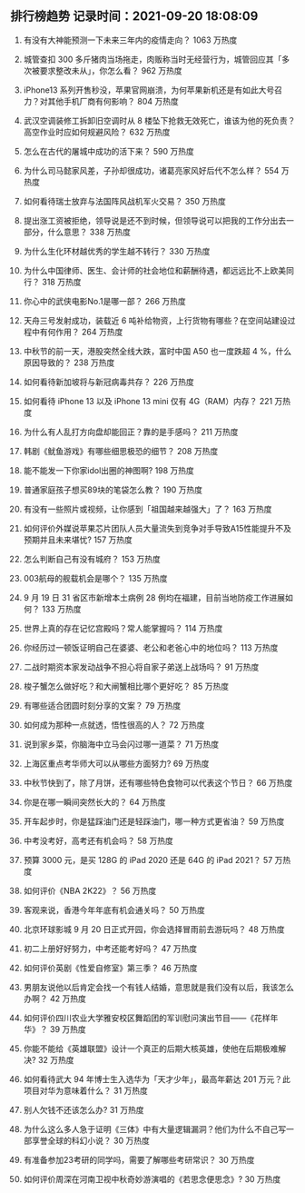 
## 排行榜趋势 记录时间：2021-09-20 18:08:09
  
  1. 有没有大神能预测一下未来三年内的疫情走向？ 1063 万热度
    
  2. 城管查扣 300 多斤猪肉当场拖走，肉贩称当时无经营行为，城管回应其「多次被要求整改未从」，你怎么看？ 962 万热度
    
  3. iPhone13 系列开售秒没，苹果官网崩溃，为何苹果新机还是有如此大号召力？对其他手机厂商有何影响？ 804 万热度
    
  4. 武汉空调装修工拆卸旧空调时从 8 楼坠下抢救无效死亡，谁该为他的死负责？高空作业时应如何规避风险？ 632 万热度
    
  5. 怎么在古代的屠城中成功的活下来？ 590 万热度
    
  6. 为什么司马懿家风差，子孙却很成功，诸葛亮家风好后代不怎么样？ 554 万热度
    
  7. 如何看待瑞士放弃与法国阵风战机军火交易？ 350 万热度
    
  8. 提出涨工资被拒绝，领导说是还不到时候，但领导说可以把我的工作分出去一部分，什么意思？ 338 万热度
    
  9. 为什么生化环材越优秀的学生越不转行？ 330 万热度
    
  10. 为什么中国律师、医生、会计师的社会地位和薪酬待遇，都远远比不上欧美同行？ 318 万热度
    
  11. 你心中的武侠电影No.1是哪一部？ 266 万热度
    
  12. 天舟三号发射成功，装载近 6 吨补给物资，上行货物有哪些？在空间站建设过程中有何作用？ 264 万热度
    
  13. 中秋节的前一天，港股突然全线大跌，富时中国 A50 也一度跌超 4 %，什么原因导致的？ 238 万热度
    
  14. 如何看待新加坡将与新冠病毒共存？ 226 万热度
    
  15. 如何看待 iPhone 13 以及 iPhone 13 mini  仅有 4G（RAM）内存？ 221 万热度
    
  16. 为什么有人乱打方向盘却能回正？靠的是手感吗？ 211 万热度
    
  17. 韩剧《鱿鱼游戏》有哪些细思极恐的细节？ 208 万热度
    
  18. 能不能发一下你家idol出圈的神图啊? 198 万热度
    
  19. 普通家庭孩子想买89块的笔袋怎么教？ 190 万热度
    
  20. 有没有一些照片或视频，让你感到「祖国越来越强大」了？ 163 万热度
    
  21. 如何评价外媒说苹果芯片团队人员大量流失到竞争对手导致A15性能提升不及预期并且未来堪忧? 157 万热度
    
  22. 怎么判断自己有没有城府？ 153 万热度
    
  23. 003航母的舰载机会是哪个？ 135 万热度
    
  24. 9 月 19 日 31 省区市新增本土病例 28 例均在福建，目前当地防疫工作进展如何？ 133 万热度
    
  25. 世界上真的存在记忆宫殿吗？常人能掌握吗？ 114 万热度
    
  26. 你经历过一顿饭证明自己在婆婆、老公和老爸心中的地位吗？ 113 万热度
    
  27. 二战时期资本家发动战争不担心将自家子弟送上战场吗？ 91 万热度
    
  28. 梭子蟹怎么做好吃？和大闸蟹相比哪个更好吃？ 85 万热度
    
  29. 有哪些适合团圆时刻分享的文案？ 79 万热度
    
  30. 如何成为那种一点就透，悟性很高的人？ 72 万热度
    
  31. 说到家乡菜，你脑海中立马会闪过哪一道菜？ 71 万热度
    
  32. 上海区重点考华师大可以从哪些方面努力? 69 万热度
    
  33. 中秋节快到了，除了月饼，还有哪些特色食物可以代表这个节日？ 66 万热度
    
  34. 你是在哪一瞬间突然长大的？ 64 万热度
    
  35. 开车起步时，你是猛踩油门还是轻踩油门，哪一种方式更省油？ 59 万热度
    
  36. 中考没考好，高考还有机会吗？ 58 万热度
    
  37. 预算 3000 元，是买 128G 的 iPad 2020 还是 64G 的 iPad 2021？ 57 万热度
    
  38. 如何评价《NBA 2K22》？ 56 万热度
    
  39. 客观来说，香港今年年底有机会通关吗？ 50 万热度
    
  40. 北京环球影城 9 月 20 日正式开园，你会选择冒雨前去游玩吗？ 48 万热度
    
  41. 初二上册好好努力，中考还能考好吗？ 47 万热度
    
  42. 如何评价英剧《性爱自修室》第三季？ 46 万热度
    
  43. 男朋友说他以后肯定会找一个有钱人结婚，意思就是我们没有以后，我该怎么办啊？ 42 万热度
    
  44. 如何评价四川农业大学雅安校区舞蹈团的军训慰问演出节目——《花样年华》？ 39 万热度
    
  45. 你能不能给《英雄联盟》设计一个真正的后期大核英雄，使他在后期极难解决? 32 万热度
    
  46. 如何看待武大 94 年博士生入选华为「天才少年」，最高年薪达 201 万元？此项目对华为意味着什么？ 31 万热度
    
  47. 别人欠钱不还该怎么办? 31 万热度
    
  48. 为什么这么多人急于证明《三体》中有大量逻辑漏洞？他们为什么不自己写一部享誉全球的科幻小说？ 30 万热度
    
  49. 有准备参加23考研的同学吗，需要了解哪些考研常识？ 30 万热度
    
  50. 如何评价周深在河南卫视中秋奇妙游演唱的《若思念便思念》? 30 万热度
    
